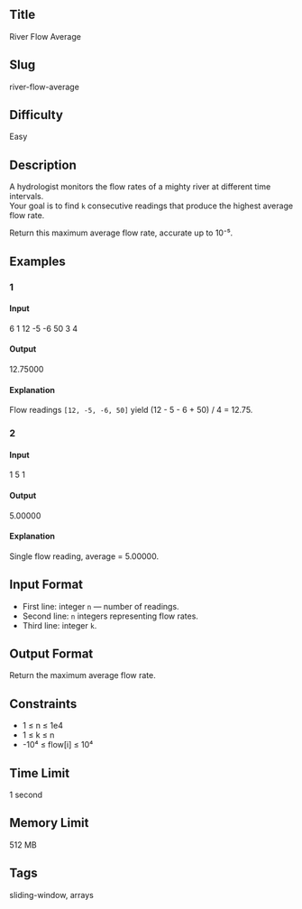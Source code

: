 ## Title
River Flow Average

## Slug
river-flow-average

## Difficulty
Easy

## Description

A hydrologist monitors the flow rates of a mighty river at different time intervals.  
Your goal is to find `k` consecutive readings that produce the highest average flow rate.

Return this maximum average flow rate, accurate up to 10⁻⁵.

## Examples

### 1
#### Input
6
1 12 -5 -6 50 3
4

#### Output
12.75000

#### Explanation
Flow readings `[12, -5, -6, 50]` yield (12 - 5 - 6 + 50) / 4 = 12.75.

### 2
#### Input
1
5
1

#### Output
5.00000

#### Explanation
Single flow reading, average = 5.00000.

## Input Format
- First line: integer `n` — number of readings.  
- Second line: `n` integers representing flow rates.  
- Third line: integer `k`.

## Output Format
Return the maximum average flow rate.

## Constraints
- 1 ≤ n ≤ 1e4  
- 1 ≤ k ≤ n  
- -10⁴ ≤ flow[i] ≤ 10⁴  

## Time Limit
1 second

## Memory Limit
512 MB

## Tags
sliding-window, arrays
